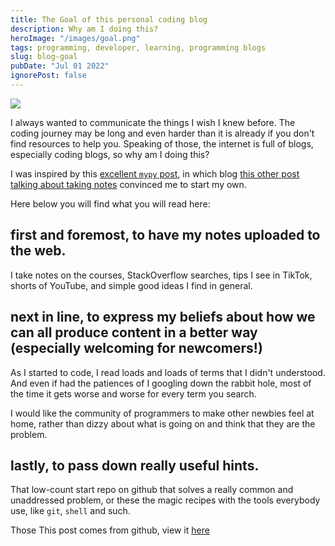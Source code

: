 ```yaml
---
title: The Goal of this personal coding blog
description: Why am I doing this?
heroImage: "/images/goal.png"
tags: programming, developer, learning, programming blogs
slug: blog-goal
pubDate: "Jul 01 2022"
ignorePost: false
---
```


![](https://preview.redd.it/916ijspl5zr11.gif?format=mp4&s=d62e20e7309f7440edb0a323f10509169da66110)

I always wanted to communicate the things I wish I knew before. The coding journey may be long and even harder than it is already if you don't find resources to help you.
Speaking of those, the internet is full of blogs, especially coding blogs, so why am I doing this?

I was inspired by this [excellent `mypy` post](https://sadh.life/post/mypy-guide/), in which blog [this other post talking about taking notes](https://sadh.life/post/write-a-blog/) convinced me to start my own.

Here below you will find what you will read here:

## first and foremost, to have my notes uploaded to the web.

I take notes on the courses, StackOverflow searches, tips I see in TikTok, shorts of YouTube, and simple good ideas I find in general.

## next in line, to express my beliefs about how we can all produce content in a better way (especially welcoming for newcomers!)

As I started to code, I read loads and loads of terms that I didn't understood. And even if had the patiences of I googling down the rabbit hole, most of the time it gets worse and worse for every term you search.

I would like the community of programmers to make other newbies feel at home, rather than dizzy about what is going on and think that they are the problem.

## lastly, to pass down really useful hints.

That low-count start repo on github that solves a really common and unaddressed problem, or these the magic recipes with the tools everybody use, like `git`, `shell` and such.

Those
This post comes from github, view it [here](https://github.com/AucaCoyan/blog/blob/main/goal.md)
